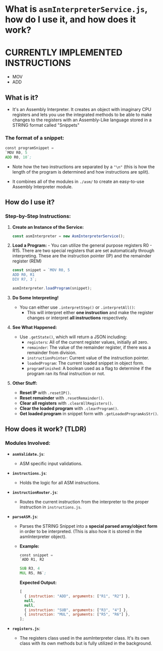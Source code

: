 # What is `asmInterpreterService.js`, how do I use it, and how does it work?

# CURRENTLY IMPLEMENTED INSTRUCTIONS

- MOV
- ADD

## What is it?

- It's an Assembly Interpreter. It creates an object with imaginary CPU registers and lets you use the integrated methods to be able to make changes to the registers with an Assembly-Like language stored in a STRING format called "Snippets"

### The format of a snippet:

```asm
const programSnippet =
`MOV R0, 5
ADD R0, 10`;
```

- Note how the two instructions are separated by a `"\n"` (this is how the length of the program is determined and how instructions are split).

- It combines all of the modules in `./asm/` to create an easy-to-use Assembly Interpreter module.

## How do I use it?

### Step-by-Step Instructions:

1. **Create an Instance of the Service:**

   ```javascript
   const asmInterpreter = new AsmInterpreterService();
   ```

2. **Load a Program:** - You can utilize the general purpose registers R0 - R15. There are two special registers that are set automatically through interpreting. These are the instruction pointer (IP) and the remainder register (REM)

   ```javascript
   const snippet = `MOV R0, 5
   ADD R0, R1
   DIV R7, 3`;

   asmInterpreter.loadProgram(snippet);
   ```

3. **Do Some Interpreting!**

   - You can either use `.interpretStep()` or `.interpretAll()`:
     - This will interpret either **one instruction** and make the register changes or interpret **all instructions** respectively.

4. **See What Happened:**

   - Use `.getState()`, which will return a JSON including:
     - `registers`: All of the current register values, initially all zero.
     - `remainder`: The value of the remainder register, if there was a remainder from division.
     - `instructionPointer`: Current value of the instruction pointer.
     - `loadedProgram`: The current loaded snippet in object form.
     - `programFinished`: A boolean used as a flag to determine if the program ran its final instruction or not.

5. **Other Stuff:**

   - **Reset IP** with `.resetIP()`.
   - **Reset remainder** with `.resetRemainder()`.
   - **Clear all registers** with `.clearAllRegisters()`.
   - **Clear the loaded program** with `.clearProgram()`.
   - **Get loaded program** in snippet form with `.getLoadedProgramAsStr()`.

## How does it work? (TLDR)

### Modules Involved:

- **`asmValidate.js`**:

  - ASM specific input validations.

- **`instructions.js`**:

  - Holds the logic for all ASM instructions.

- **`instructionRouter.js`**:

  - Routes the current instruction from the interpreter to the proper instruction in `instructions.js`.

- **`parseASM.js`**:

  - Parses the STRING Snippet into a **special parsed array/object form** in order to be interpreted. (This is also how it is stored in the asmInterpreter object).

  - **Example:**

    ```asm
    const snippet =
    `ADD R1, R2

    SUB R3, 4
    MUL R5, R6`;
    ```

    **Expected Output:**

    ```javascript
    [
      { instruction: "ADD", arguments: ["R1", "R2"] },
      null,
      null,
      { instruction: "SUB", arguments: ["R3", "4"] },
      { instruction: "MUL", arguments: ["R5", "R6"] },
    ];
    ```

- **`registers.js`**:
  - The registers class used in the asmInterpreter class. It's its own class with its own methods but is fully utilized in the background.
